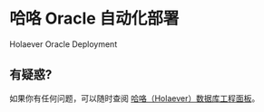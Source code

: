 哈咯 Oracle 自动化部署
==============================
Holaever Oracle Deployment



有疑惑?
----------

如果你有任何问题，可以随时查阅
[哈咯（Holaever）数据库工程面板](https://trello.com/b/h0rHIVo0)。
